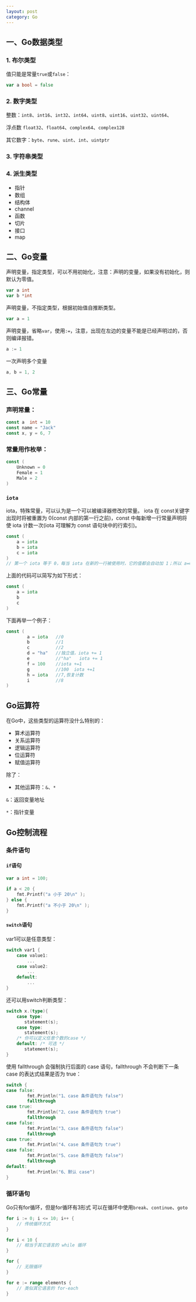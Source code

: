 ```yaml
---
layout: post
category: Go
---
```



## 一、Go数据类型

### 1. 布尔类型
值只能是常量`true`或`false`：
```go
var a bool = false
```

### 2. 数字类型

整数：`int8`、`int16`、`int32`、`int64`、`uint8`、`uint16`、`uint32`、`uint64`、

浮点数 `float32`、`float64`、`complex64`、`complex128`

其它数字：`byte`、`rune`、`uint`、`int`、`uintptr`

### 3. 字符串类型


### 4. 派生类型
- 指针
- 数组
- 结构体
- channel
- 函数
- 切片
- 接口
- map

## 二、Go变量

声明变量，指定类型，可以不用初始化，注意：声明的变量，如果没有初始化，则默认为零值。
```go
var a int
var b *int
```
声明变量，不指定类型，根据初始值自推断类型。
```go
var a = 1
```
声明变量，省略`var`，使用`:=`，注意，出现在左边的变量不能是已经声明过的，否则编译报错。
```go
a := 1
```
一次声明多个变量
```go
a, b = 1, 2
```

## 三、Go常量
### 声明常量：
```go
const a  int = 10
const name = "Jack"
const x, y = 6, 7
```

### 常量用作枚举：
```go
const (
    Unknown = 0
    Female = 1
    Male = 2
)
```

### `iota`
iota，特殊常量，可以认为是一个可以被编译器修改的常量。
iota 在 const关键字出现时将被重置为 0(const 内部的第一行之前)，const 中每新增一行常量声明将使 iota 计数一次(iota 可理解为 const 语句块中的行索引)。
```go
const (
    a = iota
    b = iota
    c = iota
)
// 第一个 iota 等于 0，每当 iota 在新的一行被使用时，它的值都会自动加 1；所以 a=0, b=1, c=2
```
上面的代码可以简写为如下形式：
```go
const (
    a = iota
    b
    c
)
```
下面再举一个例子：
```go
const (
        a = iota   //0
        b          //1
        c          //2
        d = "ha"   //独立值，iota += 1
        e          //"ha"   iota += 1
        f = 100    //iota +=1
        g          //100  iota +=1
        h = iota   //7,恢复计数
        i          //8
)
```

## Go运算符
在Go中，这些类型的运算符没什么特别的：
- 算术运算符
- 关系运算符
- 逻辑运算符
- 位运算符
- 赋值运算符

除了：
- 其他运算符：`&`、`*`

`&`：返回变量地址

`*`：指针变量



## Go控制流程

### 条件语句

#### `if`语句
```go
var a int = 100;
 
if a < 20 {
    fmt.Printf("a 小于 20\n" );
} else {
    fmt.Printf("a 不小于 20\n" );
}
```

#### `switch`语句
var1可以是任意类型：
```go
switch var1 {
    case value1:
        ...
    case value2:
        ...
    default:
        ...
}
```


还可以用switch判断类型：
```go
switch x.(type){
    case type:
       statement(s);      
    case type:
       statement(s); 
    /* 你可以定义任意个数的case */
    default: /* 可选 */
       statement(s);
}
```

使用 fallthrough 会强制执行后面的 case 语句，fallthrough 不会判断下一条 case 的表达式结果是否为 true：
```go
switch {
case false:
        fmt.Println("1、case 条件语句为 false")
        fallthrough
case true:
        fmt.Println("2、case 条件语句为 true")
        fallthrough
case false:
        fmt.Println("3、case 条件语句为 false")
        fallthrough
case true:
        fmt.Println("4、case 条件语句为 true")
case false:
        fmt.Println("5、case 条件语句为 false")
        fallthrough
default:
        fmt.Println("6、默认 case")
}
```


### 循环语句

Go只有for循环，但是for循环有3形式
可以在循环中使用`break`、`continue`、`goto`


```go
for i := 0; i <= 10; i++ {
    // 传统循环方式
}
```

```go
for i < 10 {
    // 相当于其它语言的 while 循环
}
```

```go
for {
    // 无限循环
}
```

```go
for e := range elements {
    // 类似其它语言的 for-each
}
```

